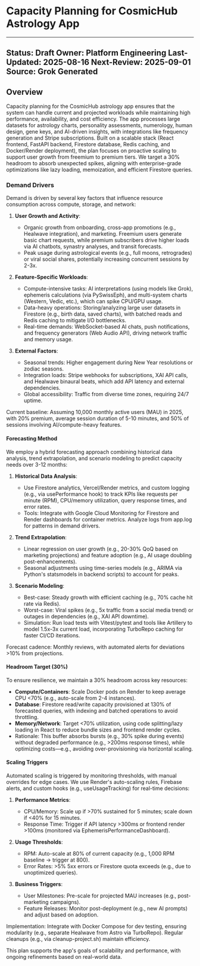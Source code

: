 # Capacity Planning for CosmicHub Astrology App

---
Status: Draft
Owner: Platform Engineering
Last-Updated: 2025-08-16
Next-Review: 2025-09-01
Source: Grok Generated
---

## Overview

Capacity planning for the CosmicHub astrology app ensures that the system can handle current and projected workloads while maintaining high performance, availability, and cost efficiency. The app processes large datasets for astrology charts, personality assessments, numerology, human design, gene keys, and AI-driven insights, with integrations like frequency generation and Stripe subscriptions. Built on a scalable stack (React frontend, FastAPI backend, Firestore database, Redis caching, and Docker/Render deployment), the plan focuses on proactive scaling to support user growth from freemium to premium tiers. We target a 30% headroom to absorb unexpected spikes, aligning with enterprise-grade optimizations like lazy loading, memoization, and efficient Firestore queries.

### Demand Drivers

Demand is driven by several key factors that influence resource consumption across compute, storage, and network:

1. **User Growth and Activity**:
   - Organic growth from onboarding, cross-app promotions (e.g., Healwave integration), and marketing. Freemium users generate basic chart requests, while premium subscribers drive higher loads via AI chatbots, synastry analyses, and transit forecasts.
   - Peak usage during astrological events (e.g., full moons, retrogrades) or viral social shares, potentially increasing concurrent sessions by 2-3x.

2. **Feature-Specific Workloads**:
   - Compute-intensive tasks: AI interpretations (using models like Grok), ephemeris calculations (via PySwissEph), and multi-system charts (Western, Vedic, etc.), which can spike CPU/GPU usage.
   - Data-heavy operations: Storing/analyzing large user datasets in Firestore (e.g., birth data, saved charts), with batched reads and Redis caching to mitigate I/O bottlenecks.
   - Real-time demands: WebSocket-based AI chats, push notifications, and frequency generators (Web Audio API), driving network traffic and memory usage.

3. **External Factors**:
   - Seasonal trends: Higher engagement during New Year resolutions or zodiac seasons.
   - Integration loads: Stripe webhooks for subscriptions, XAI API calls, and Healwave binaural beats, which add API latency and external dependencies.
   - Global accessibility: Traffic from diverse time zones, requiring 24/7 uptime.

Current baseline: Assuming 10,000 monthly active users (MAU) in 2025, with 20% premium, average session duration of 5-10 minutes, and 50% of sessions involving AI/compute-heavy features.

#### Forecasting Method

We employ a hybrid forecasting approach combining historical data analysis, trend extrapolation, and scenario modeling to predict capacity needs over 3-12 months:

1. **Historical Data Analysis**:
   - Use Firestore analytics, Vercel/Render metrics, and custom logging (e.g., via usePerformance hook) to track KPIs like requests per minute (RPM), CPU/memory utilization, query response times, and error rates.
   - Tools: Integrate with Google Cloud Monitoring for Firestore and Render dashboards for container metrics. Analyze logs from app.log for patterns in demand drivers.

2. **Trend Extrapolation**:
   - Linear regression on user growth (e.g., 20-30% QoQ based on marketing projections) and feature adoption (e.g., AI usage doubling post-enhancements).
   - Seasonal adjustments using time-series models (e.g., ARIMA via Python's statsmodels in backend scripts) to account for peaks.

3. **Scenario Modeling**:
   - Best-case: Steady growth with efficient caching (e.g., 70% cache hit rate via Redis).
   - Worst-case: Viral spikes (e.g., 5x traffic from a social media trend) or outages in dependencies (e.g., XAI API downtime).
   - Simulation: Run load tests with Vitest/pytest and tools like Artillery to model 1.5x-3x current load, incorporating TurboRepo caching for faster CI/CD iterations.

Forecast cadence: Monthly reviews, with automated alerts for deviations >10% from projections.

#### Headroom Target (30%)

To ensure resilience, we maintain a 30% headroom across key resources:

- **Compute/Containers**: Scale Docker pods on Render to keep average CPU <70% (e.g., auto-scale from 2-4 instances).
- **Database**: Firestore read/write capacity provisioned at 130% of forecasted queries, with indexing and batched operations to avoid throttling.
- **Memory/Network**: Target <70% utilization, using code splitting/lazy loading in React to reduce bundle sizes and frontend render cycles.
- Rationale: This buffer absorbs bursts (e.g., 30% spike during events) without degraded performance (e.g., >200ms response times), while optimizing costs—e.g., avoiding over-provisioning via horizontal scaling.

#### Scaling Triggers

Automated scaling is triggered by monitoring thresholds, with manual overrides for edge cases. We use Render's auto-scaling rules, Firebase alerts, and custom hooks (e.g., useUsageTracking) for real-time decisions:

1. **Performance Metrics**:
   - CPU/Memory: Scale up if >70% sustained for 5 minutes; scale down if <40% for 15 minutes.
   - Response Time: Trigger if API latency >300ms or frontend render >100ms (monitored via EphemerisPerformanceDashboard).

2. **Usage Thresholds**:
   - RPM: Auto-scale at 80% of current capacity (e.g., 1,000 RPM baseline → trigger at 800).
   - Error Rates: >5% 5xx errors or Firestore quota exceeds (e.g., due to unoptimized queries).

3. **Business Triggers**:
   - User Milestones: Pre-scale for projected MAU increases (e.g., post-marketing campaigns).
   - Feature Releases: Monitor post-deployment (e.g., new AI prompts) and adjust based on adoption.

Implementation: Integrate with Docker Compose for dev testing, ensuring modularity (e.g., separate Healwave from Astro via TurboRepo). Regular cleanups (e.g., via cleanup-project.sh) maintain efficiency.

This plan supports the app's goals of scalability and performance, with ongoing refinements based on real-world data.
